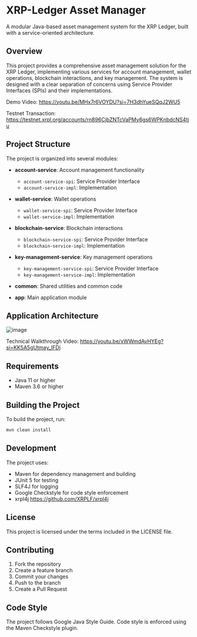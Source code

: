 # XRP-Ledger Asset Manager

A modular Java-based asset management system for the XRP Ledger, built with a service-oriented architecture.

## Overview

This project provides a comprehensive asset management solution for the XRP Ledger, implementing various services for account management, wallet operations, blockchain interactions, and key management. The system is designed with a clear separation of concerns using Service Provider Interfaces (SPIs) and their implementations.

Demo Video: https://youtu.be/MHx7r6VOYDU?si=7H3dhYueSQqJ2WU5

Testnet Transaction: https://testnet.xrpl.org/accounts/rn896CjbZNTcVaPMy6gs6WPKnbdcNS4tju


## Project Structure

The project is organized into several modules:

- **account-service**: Account management functionality
  - `account-service-spi`: Service Provider Interface
  - `account-service-impl`: Implementation

- **wallet-service**: Wallet operations
  - `wallet-service-spi`: Service Provider Interface
  - `wallet-service-impl`: Implementation

- **blockchain-service**: Blockchain interactions
  - `blockchain-service-spi`: Service Provider Interface
  - `blockchain-service-impl`: Implementation

- **key-management-service**: Key management operations
  - `key-management-service-spi`: Service Provider Interface
  - `key-management-service-impl`: Implementation

- **common**: Shared utilities and common code
- **app**: Main application module

## Application Architecture
![image](https://github.com/user-attachments/assets/3b3b9e76-2427-4a1c-9389-929f5e7c64af)


Technical Walkthrough Video: https://youtu.be/xWWmdAvHYEg?si=KK5A5gUtmay_IFDj

## Requirements

- Java 11 or higher
- Maven 3.6 or higher

## Building the Project

To build the project, run:

```bash
mvn clean install
```

## Development

The project uses:
- Maven for dependency management and building
- JUnit 5 for testing
- SLF4J for logging
- Google Checkstyle for code style enforcement
- xrpl4j https://github.com/XRPLF/xrpl4j

## License

This project is licensed under the terms included in the LICENSE file.

## Contributing

1. Fork the repository
2. Create a feature branch
3. Commit your changes
4. Push to the branch
5. Create a Pull Request

## Code Style

The project follows Google Java Style Guide. Code style is enforced using the Maven Checkstyle plugin.
